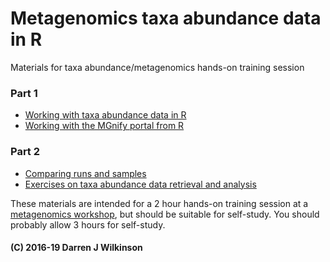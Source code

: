 # Metagenomics taxa abundance data in R

Materials for taxa abundance/metagenomics hands-on training session

### Part 1
* [Working with taxa abundance data in R](TaxaAbundance.md)
* [Working with the MGnify portal from R](EBIMetagenomics.md)

### Part 2
* [Comparing runs and samples](SampleComparisons.md)
* [Exercises on taxa abundance data retrieval and analysis](Exercise.md)

These materials are intended for a 2 hour hands-on training session at a [metagenomics workshop](https://www.ebi.ac.uk/training/events/2019/metagenomics-bioinformatics-2019), but should be suitable for self-study. You should probably allow 3 hours for self-study.


#### (C) 2016-19 Darren J Wilkinson


